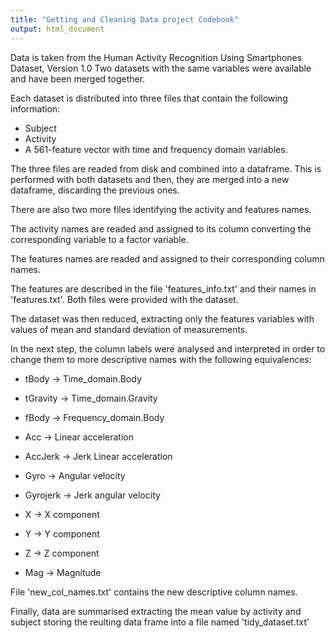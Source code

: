 ```yaml
---
title: "Getting and Cleaning Data project Codebook"
output: html_document
---
```


Data is taken from the Human Activity Recognition Using Smartphones Dataset, Version 1.0
Two datasets with the same variables were available and have been merged together.

Each dataset is distributed into three files that contain the following information:

- Subject
- Activity
- A 561-feature vector with time and frequency domain variables.

The three files are readed from disk and combined into a dataframe. This is performed with both datasets and then, they are merged into a new dataframe, discarding the previous ones.

There are also two more files identifying the activity and features names. 

The activity names are readed and assigned to its column converting the corresponding variable to a factor variable.

The features names are readed and assigned to their corresponding column names.

The features are described in the file 'features_info.txt' and their names in 'features.txt'. Both files were provided with the dataset.

The dataset was then reduced, extracting only the features variables with values of mean and standard deviation of measurements.

In the next step, the column labels were analysed and interpreted in order to change them to more descriptive names with the following equivalences:

* tBody       ->  Time_domain.Body  
* tGravity    ->  Time_domain.Gravity
* fBody       ->  Frequency_domain.Body

* Acc         ->  Linear acceleration
* AccJerk     ->  Jerk Linear acceleration
* Gyro        ->  Angular velocity
* Gyrojerk    ->  Jerk angular velocity

* X           ->  X component
* Y           ->  Y component
* Z           ->  Z component
* Mag         ->  Magnitude

File 'new_col_names.txt' contains the new descriptive column names.

Finally, data are summarised extracting the mean value by activity and subject storing the reulting data frame into a file named 'tidy_dataset.txt'
